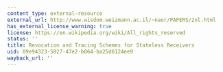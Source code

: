 ```yaml
---
content_type: external-resource
external_url: http://www.wisdom.weizmann.ac.il/~naor/PAPERS/2nl.html
has_external_license_warning: true
license: https://en.wikipedia.org/wiki/All_rights_reserved
status: ''
title: Revocation and Tracing Schemes for Stateless Receivers
uid: 09e94323-5027-47e2-b064-ba25d6124ee9
wayback_url: ''
---
```

